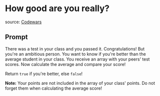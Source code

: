 # How good are you really?

source: [Codewars](https://www.codewars.com/kata/5601409514fc93442500010b/train/ruby)

## Prompt

There was a test in your class and you passed it. Congratulations!
But you're an ambitious person. You want to know if you're better than the
average student in your class. You receive an array with your peers' test
scores. Now calculate the average and compare your score!

Return `true` if you're better, else `false`!

**Note:** Your points are not included in the array of your class' points. Do
not forget them when calculating the average score!

